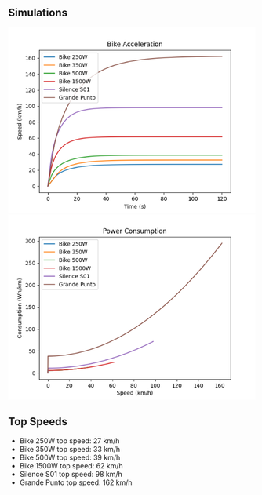 
## Simulations
![Acceleration Simulation](images/simulation.png "Acceleration Simulation")
![Power Consumption Simulation](images/consumption.png "Power Consumption Simulation")

## Top Speeds
- Bike 250W top speed: 27 km/h
- Bike 350W top speed: 33 km/h
- Bike 500W top speed: 39 km/h
- Bike 1500W top speed: 62 km/h
- Silence S01 top speed: 98 km/h
- Grande Punto top speed: 162 km/h
